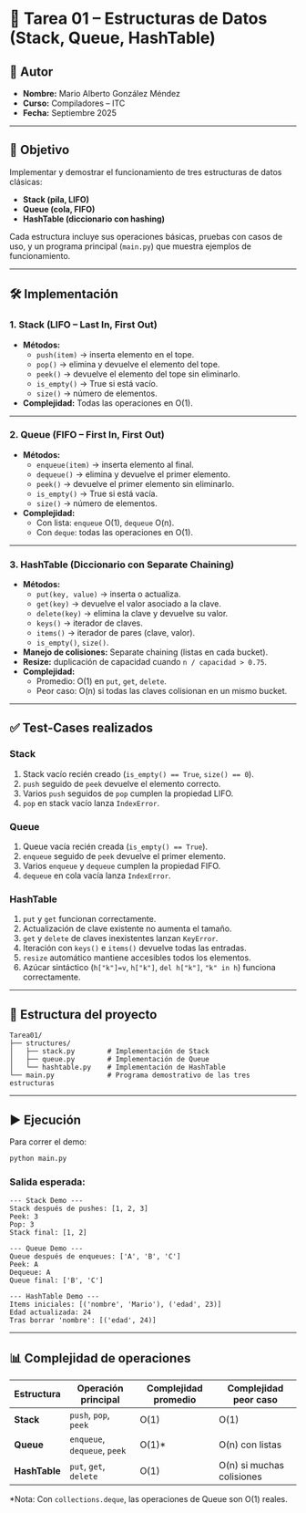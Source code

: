 # 📘 Tarea 01 – Estructuras de Datos (Stack, Queue, HashTable)

## 👤 Autor
- **Nombre:** Mario Alberto González Méndez  
- **Curso:** Compiladores – ITC  
- **Fecha:** Septiembre 2025  

---

## 🎯 Objetivo
Implementar y demostrar el funcionamiento de tres estructuras de datos clásicas:
- **Stack (pila, LIFO)**
- **Queue (cola, FIFO)**
- **HashTable (diccionario con hashing)**  

Cada estructura incluye sus operaciones básicas, pruebas con casos de uso, y un programa principal (`main.py`) que muestra ejemplos de funcionamiento.

---

## 🛠️ Implementación

### 1. Stack (LIFO – Last In, First Out)
- **Métodos:**
  - `push(item)` → inserta elemento en el tope.  
  - `pop()` → elimina y devuelve el elemento del tope.  
  - `peek()` → devuelve el elemento del tope sin eliminarlo.  
  - `is_empty()` → True si está vacío.  
  - `size()` → número de elementos.  
- **Complejidad:** Todas las operaciones en O(1).

---

### 2. Queue (FIFO – First In, First Out)
- **Métodos:**
  - `enqueue(item)` → inserta elemento al final.  
  - `dequeue()` → elimina y devuelve el primer elemento.  
  - `peek()` → devuelve el primer elemento sin eliminarlo.  
  - `is_empty()` → True si está vacía.  
  - `size()` → número de elementos.  
- **Complejidad:**  
  - Con lista: `enqueue` O(1), `dequeue` O(n).  
  - Con `deque`: todas las operaciones en O(1).

---

### 3. HashTable (Diccionario con Separate Chaining)
- **Métodos:**
  - `put(key, value)` → inserta o actualiza.  
  - `get(key)` → devuelve el valor asociado a la clave.  
  - `delete(key)` → elimina la clave y devuelve su valor.  
  - `keys()` → iterador de claves.  
  - `items()` → iterador de pares (clave, valor).  
  - `is_empty()`, `size()`.  
- **Manejo de colisiones:** Separate chaining (listas en cada bucket).  
- **Resize:** duplicación de capacidad cuando `n / capacidad > 0.75`.  
- **Complejidad:**  
  - Promedio: O(1) en `put`, `get`, `delete`.  
  - Peor caso: O(n) si todas las claves colisionan en un mismo bucket.  

---

## ✅ Test-Cases realizados

### Stack
1. Stack vacío recién creado (`is_empty() == True`, `size() == 0`).  
2. `push` seguido de `peek` devuelve el elemento correcto.  
3. Varios `push` seguidos de `pop` cumplen la propiedad LIFO.  
4. `pop` en stack vacío lanza `IndexError`.  

### Queue
1. Queue vacía recién creada (`is_empty() == True`).  
2. `enqueue` seguido de `peek` devuelve el primer elemento.  
3. Varios `enqueue` y `dequeue` cumplen la propiedad FIFO.  
4. `dequeue` en cola vacía lanza `IndexError`.  

### HashTable
1. `put` y `get` funcionan correctamente.  
2. Actualización de clave existente no aumenta el tamaño.  
3. `get` y `delete` de claves inexistentes lanzan `KeyError`.  
4. Iteración con `keys()` e `items()` devuelve todas las entradas.  
5. `resize` automático mantiene accesibles todos los elementos.  
6. Azúcar sintáctico (`h["k"]=v`, `h["k"]`, `del h["k"]`, `"k" in h`) funciona correctamente.  

---

## 📂 Estructura del proyecto
```
Tarea01/
├── structures/
│   ├── stack.py        # Implementación de Stack
│   ├── queue.py        # Implementación de Queue
│   └── hashtable.py    # Implementación de HashTable
└── main.py             # Programa demostrativo de las tres estructuras
```

---

## ▶️ Ejecución
Para correr el demo:
```bash
python main.py
```

### Salida esperada:
```
--- Stack Demo ---
Stack después de pushes: [1, 2, 3]
Peek: 3
Pop: 3
Stack final: [1, 2]

--- Queue Demo ---
Queue después de enqueues: ['A', 'B', 'C']
Peek: A
Dequeue: A
Queue final: ['B', 'C']

--- HashTable Demo ---
Items iniciales: [('nombre', 'Mario'), ('edad', 23)]
Edad actualizada: 24
Tras borrar 'nombre': [('edad', 24)]
```

---

## 📊 Complejidad de operaciones

| Estructura  | Operación principal         | Complejidad promedio | Complejidad peor caso |
|-------------|-----------------------------|----------------------|------------------------|
| **Stack**   | `push`, `pop`, `peek`       | O(1)                 | O(1)                   |
| **Queue**   | `enqueue`, `dequeue`, `peek`| O(1)*                | O(n) con listas        |
| **HashTable** | `put`, `get`, `delete`   | O(1)                 | O(n) si muchas colisiones |

\*Nota: Con `collections.deque`, las operaciones de Queue son O(1) reales.
